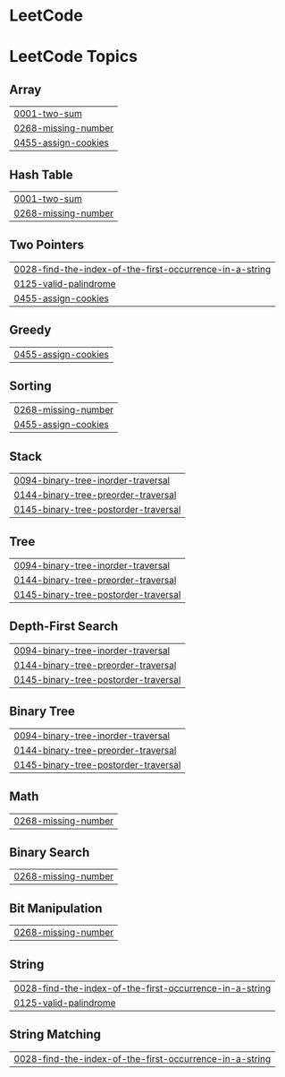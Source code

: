 # LeetCode
<!---LeetCode Topics Start-->
# LeetCode Topics
## Array
|  |
| ------- |
| [0001-two-sum](https://github.com/IndranujGhosh/LeetCode/tree/master/0001-two-sum) |
| [0268-missing-number](https://github.com/IndranujGhosh/LeetCode/tree/master/0268-missing-number) |
| [0455-assign-cookies](https://github.com/IndranujGhosh/LeetCode/tree/master/0455-assign-cookies) |
## Hash Table
|  |
| ------- |
| [0001-two-sum](https://github.com/IndranujGhosh/LeetCode/tree/master/0001-two-sum) |
| [0268-missing-number](https://github.com/IndranujGhosh/LeetCode/tree/master/0268-missing-number) |
## Two Pointers
|  |
| ------- |
| [0028-find-the-index-of-the-first-occurrence-in-a-string](https://github.com/IndranujGhosh/LeetCode/tree/master/0028-find-the-index-of-the-first-occurrence-in-a-string) |
| [0125-valid-palindrome](https://github.com/IndranujGhosh/LeetCode/tree/master/0125-valid-palindrome) |
| [0455-assign-cookies](https://github.com/IndranujGhosh/LeetCode/tree/master/0455-assign-cookies) |
## Greedy
|  |
| ------- |
| [0455-assign-cookies](https://github.com/IndranujGhosh/LeetCode/tree/master/0455-assign-cookies) |
## Sorting
|  |
| ------- |
| [0268-missing-number](https://github.com/IndranujGhosh/LeetCode/tree/master/0268-missing-number) |
| [0455-assign-cookies](https://github.com/IndranujGhosh/LeetCode/tree/master/0455-assign-cookies) |
## Stack
|  |
| ------- |
| [0094-binary-tree-inorder-traversal](https://github.com/IndranujGhosh/LeetCode/tree/master/0094-binary-tree-inorder-traversal) |
| [0144-binary-tree-preorder-traversal](https://github.com/IndranujGhosh/LeetCode/tree/master/0144-binary-tree-preorder-traversal) |
| [0145-binary-tree-postorder-traversal](https://github.com/IndranujGhosh/LeetCode/tree/master/0145-binary-tree-postorder-traversal) |
## Tree
|  |
| ------- |
| [0094-binary-tree-inorder-traversal](https://github.com/IndranujGhosh/LeetCode/tree/master/0094-binary-tree-inorder-traversal) |
| [0144-binary-tree-preorder-traversal](https://github.com/IndranujGhosh/LeetCode/tree/master/0144-binary-tree-preorder-traversal) |
| [0145-binary-tree-postorder-traversal](https://github.com/IndranujGhosh/LeetCode/tree/master/0145-binary-tree-postorder-traversal) |
## Depth-First Search
|  |
| ------- |
| [0094-binary-tree-inorder-traversal](https://github.com/IndranujGhosh/LeetCode/tree/master/0094-binary-tree-inorder-traversal) |
| [0144-binary-tree-preorder-traversal](https://github.com/IndranujGhosh/LeetCode/tree/master/0144-binary-tree-preorder-traversal) |
| [0145-binary-tree-postorder-traversal](https://github.com/IndranujGhosh/LeetCode/tree/master/0145-binary-tree-postorder-traversal) |
## Binary Tree
|  |
| ------- |
| [0094-binary-tree-inorder-traversal](https://github.com/IndranujGhosh/LeetCode/tree/master/0094-binary-tree-inorder-traversal) |
| [0144-binary-tree-preorder-traversal](https://github.com/IndranujGhosh/LeetCode/tree/master/0144-binary-tree-preorder-traversal) |
| [0145-binary-tree-postorder-traversal](https://github.com/IndranujGhosh/LeetCode/tree/master/0145-binary-tree-postorder-traversal) |
## Math
|  |
| ------- |
| [0268-missing-number](https://github.com/IndranujGhosh/LeetCode/tree/master/0268-missing-number) |
## Binary Search
|  |
| ------- |
| [0268-missing-number](https://github.com/IndranujGhosh/LeetCode/tree/master/0268-missing-number) |
## Bit Manipulation
|  |
| ------- |
| [0268-missing-number](https://github.com/IndranujGhosh/LeetCode/tree/master/0268-missing-number) |
## String
|  |
| ------- |
| [0028-find-the-index-of-the-first-occurrence-in-a-string](https://github.com/IndranujGhosh/LeetCode/tree/master/0028-find-the-index-of-the-first-occurrence-in-a-string) |
| [0125-valid-palindrome](https://github.com/IndranujGhosh/LeetCode/tree/master/0125-valid-palindrome) |
## String Matching
|  |
| ------- |
| [0028-find-the-index-of-the-first-occurrence-in-a-string](https://github.com/IndranujGhosh/LeetCode/tree/master/0028-find-the-index-of-the-first-occurrence-in-a-string) |
<!---LeetCode Topics End-->